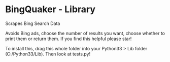 BingQuaker - Library
==============

Scrapes Bing Search Data

Avoids Bing ads, choose the number of results you want, choose whether to print them or return them.
If you find this helpful please star!

To install this, drag this whole folder into your Python33 > Lib folder (C:/Python33/Lib). Then look at tests.py!